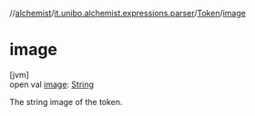 //[alchemist](../../../index.md)/[it.unibo.alchemist.expressions.parser](../index.md)/[Token](index.md)/[image](image.md)

# image

[jvm]\
open val [image](image.md): [String](https://docs.oracle.com/javase/8/docs/api/java/lang/String.html)

The string image of the token.
